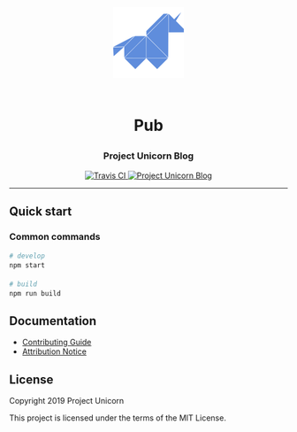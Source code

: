 <h1 align="center">

<br>

<img src="./src/images/unicorn-icon.png" alt="Pub" width="128">

<br>
<br>

Pub

</h1>

<h3 align="center">Project Unicorn Blog</h3>

<p align="center">
  <a href="https://travis-ci.com/projectunic0rn/pub">
    <img src="https://travis-ci.com/projectunic0rn/pub.svg" alt="Travis CI">
  </a>

  <a href="https://projectunicorn.net/blog">
    <img src="https://img.shields.io/badge/website-https://projectunicorn.net/blog-blue.svg" alt="Project Unicorn Blog">
  </a>
</p>

<hr />

## Quick start

### Common commands

```bash
# develop
npm start

# build
npm run build
```

## Documentation

- [Contributing Guide](.github/CONTRIBUTING.md)
- [Attribution Notice](NOTICE)

## License

Copyright 2019 Project Unicorn

This project is licensed under the terms of the MIT License.
